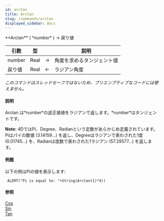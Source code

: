 ```yaml
---
id: arctan
title: Arctan
slug: /commands/arctan
displayed_sidebar: docs
---
```


<!--REF #_command_.Arctan.Syntax-->**Arctan** ( *number* ) -> 戻り値<!-- END REF-->
<!--REF #_command_.Arctan.Params-->
| 引数 | 型 |  | 説明 |
| --- | --- | --- | --- |
| number | Real | &#8594;  | 角度を求めるタンジェント値 |
| 戻り値 | Real | &#8592; | ラジアン角度 |

<!-- END REF-->

*このコマンドはスレッドセーフではないため、プリエンプティブなコードには使えません。*


#### 説明 

<!--REF #_command_.Arctan.Summary-->Arctan は*number*の逆正接値をラジアンで返します。<!-- END REF-->*number*はタンジェントです。

**Note:** 4DではPi、Degree、Radianという定数があらかじめ定義されています。Piはパイの数値 (3.14159...) を返し、Degreeはラジアンで表わされた1度 (0.01745...) を、Radianは度数で表わされた1ラジアン (57.29577...) を返します。

#### 例題 

以下の例はPiの値を表示します:

```4d
 ALERT("Pi is equal to: "+String(Arctan(1)*4))
```

#### 参照 

[Cos](cos.md)  
[Sin](sin.md)  
[Tan](tan.md)  
